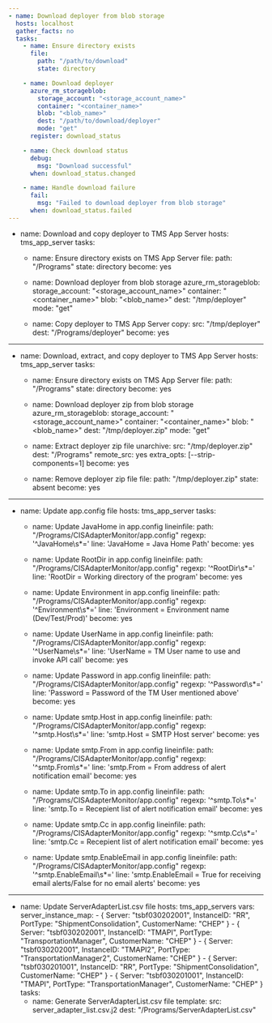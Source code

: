 ```yaml
---
- name: Download deployer from blob storage
  hosts: localhost
  gather_facts: no
  tasks:
    - name: Ensure directory exists
      file:
        path: "/path/to/download"
        state: directory

    - name: Download deployer
      azure_rm_storageblob:
        storage_account: "<storage_account_name>"
        container: "<container_name>"
        blob: "<blob_name>"
        dest: "/path/to/download/deployer"
        mode: "get"
      register: download_status

    - name: Check download status
      debug:
        msg: "Download successful"
      when: download_status.changed

    - name: Handle download failure
      fail:
        msg: "Failed to download deployer from blob storage"
      when: download_status.failed
---
```

- name: Download and copy deployer to TMS App Server
  hosts: tms_app_server
  tasks:
    - name: Ensure directory exists on TMS App Server
      file:
        path: "<TMDrive>/Programs"
        state: directory
      become: yes

    - name: Download deployer from blob storage
      azure_rm_storageblob:
        storage_account: "<storage_account_name>"
        container: "<container_name>"
        blob: "<blob_name>"
        dest: "/tmp/deployer"
        mode: "get"

    - name: Copy deployer to TMS App Server
      copy:
        src: "/tmp/deployer"
        dest: "<TMDrive>/Programs/deployer"
      become: yes
---
- name: Download, extract, and copy deployer to TMS App Server
  hosts: tms_app_server
  tasks:
    - name: Ensure directory exists on TMS App Server
      file:
        path: "<TMDrive>/Programs"
        state: directory
      become: yes

    - name: Download deployer zip from blob storage
      azure_rm_storageblob:
        storage_account: "<storage_account_name>"
        container: "<container_name>"
        blob: "<blob_name>"
        dest: "/tmp/deployer.zip"
        mode: "get"

    - name: Extract deployer zip file
      unarchive:
        src: "/tmp/deployer.zip"
        dest: "<TMDrive>/Programs"
        remote_src: yes
        extra_opts: [--strip-components=1]
      become: yes

    - name: Remove deployer zip file
      file:
        path: "/tmp/deployer.zip"
        state: absent
      become: yes
---
- name: Update app.config file
  hosts: tms_app_server
  tasks:
    - name: Update JavaHome in app.config
      lineinfile:
        path: "<TMDrive>/Programs/CISAdapterMonitor/app.config"
        regexp: '^JavaHome\s*='
        line: 'JavaHome = Java Home Path'
      become: yes

    - name: Update RootDir in app.config
      lineinfile:
        path: "<TMDrive>/Programs/CISAdapterMonitor/app.config"
        regexp: '^RootDir\s*='
        line: 'RootDir = Working directory of the program'
      become: yes

    - name: Update Environment in app.config
      lineinfile:
        path: "<TMDrive>/Programs/CISAdapterMonitor/app.config"
        regexp: '^Environment\s*='
        line: 'Environment = Environment name (Dev/Test/Prod)'
      become: yes

    - name: Update UserName in app.config
      lineinfile:
        path: "<TMDrive>/Programs/CISAdapterMonitor/app.config"
        regexp: '^UserName\s*='
        line: 'UserName = TM User name to use and invoke API call'
      become: yes

    - name: Update Password in app.config
      lineinfile:
        path: "<TMDrive>/Programs/CISAdapterMonitor/app.config"
        regexp: '^Password\s*='
        line: 'Password = Password of the TM User mentioned above'
      become: yes

    - name: Update smtp.Host in app.config
      lineinfile:
        path: "<TMDrive>/Programs/CISAdapterMonitor/app.config"
        regexp: '^smtp.Host\s*='
        line: 'smtp.Host = SMTP Host server'
      become: yes

    - name: Update smtp.From in app.config
      lineinfile:
        path: "<TMDrive>/Programs/CISAdapterMonitor/app.config"
        regexp: '^smtp.From\s*='
        line: 'smtp.From = From address of alert notification email'
      become: yes

    - name: Update smtp.To in app.config
      lineinfile:
        path: "<TMDrive>/Programs/CISAdapterMonitor/app.config"
        regexp: '^smtp.To\s*='
        line: 'smtp.To = Recepient list of alert notification email'
      become: yes

    - name: Update smtp.Cc in app.config
      lineinfile:
        path: "<TMDrive>/Programs/CISAdapterMonitor/app.config"
        regexp: '^smtp.Cc\s*='
        line: 'smtp.Cc = Recepient list of alert notification email'
      become: yes

    - name: Update smtp.EnableEmail in app.config
      lineinfile:
        path: "<TMDrive>/Programs/CISAdapterMonitor/app.config"
        regexp: '^smtp.EnableEmail\s*='
        line: 'smtp.EnableEmail = True for receiving email alerts/False for no email alerts'
      become: yes
---
- name: Update ServerAdapterList.csv file
  hosts: tms_app_servers
  vars:
    server_instance_map:
      - { Server: "tsbf030202001", InstanceID: "RR", PortType: "ShipmentConsolidation", CustomerName: "CHEP" }
      - { Server: "tsbf030202001", InstanceID: "TMAPI", PortType: "TransportationManager", CustomerName: "CHEP" }
      - { Server: "tsbf030202001", InstanceID: "TMAPI2", PortType: "TransportationManager2", CustomerName: "CHEP" }
      - { Server: "tsbf030201001", InstanceID: "RR", PortType: "ShipmentConsolidation", CustomerName: "CHEP" }
      - { Server: "tsbf030201001", InstanceID: "TMAPI", PortType: "TransportationManager", CustomerName: "CHEP" }
  tasks:
    - name: Generate ServerAdapterList.csv file
      template:
        src: server_adapter_list.csv.j2
        dest: "<TMDrive>/Programs/ServerAdapterList.csv"

